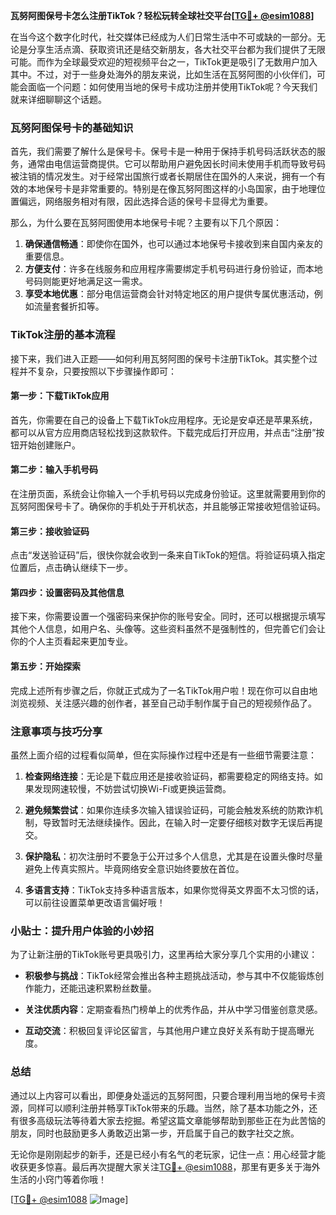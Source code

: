 **瓦努阿图保号卡怎么注册TikTok？轻松玩转全球社交平台[[TG💪+ @esim1088](https://t.me/s/esim1088)]**

在当今这个数字化时代，社交媒体已经成为人们日常生活中不可或缺的一部分。无论是分享生活点滴、获取资讯还是结交新朋友，各大社交平台都为我们提供了无限可能。而作为全球最受欢迎的短视频平台之一，TikTok更是吸引了无数用户加入其中。不过，对于一些身处海外的朋友来说，比如生活在瓦努阿图的小伙伴们，可能会面临一个问题：如何使用当地的保号卡成功注册并使用TikTok呢？今天我们就来详细聊聊这个话题。

### 瓦努阿图保号卡的基础知识

首先，我们需要了解什么是保号卡。保号卡是一种用于保持手机号码活跃状态的服务，通常由电信运营商提供。它可以帮助用户避免因长时间未使用手机而导致号码被注销的情况发生。对于经常出国旅行或者长期居住在国外的人来说，拥有一个有效的本地保号卡是非常重要的。特别是在像瓦努阿图这样的小岛国家，由于地理位置偏远，网络服务相对有限，因此选择合适的保号卡显得尤为重要。

那么，为什么要在瓦努阿图使用本地保号卡呢？主要有以下几个原因：

1. **确保通信畅通**：即使你在国外，也可以通过本地保号卡接收到来自国内亲友的重要信息。
2. **方便支付**：许多在线服务和应用程序需要绑定手机号码进行身份验证，而本地号码则能更好地满足这一需求。
3. **享受本地优惠**：部分电信运营商会针对特定地区的用户提供专属优惠活动，例如流量套餐折扣等。

### TikTok注册的基本流程

接下来，我们进入正题——如何利用瓦努阿图的保号卡注册TikTok。其实整个过程并不复杂，只要按照以下步骤操作即可：

#### 第一步：下载TikTok应用
首先，你需要在自己的设备上下载TikTok应用程序。无论是安卓还是苹果系统，都可以从官方应用商店轻松找到这款软件。下载完成后打开应用，并点击“注册”按钮开始创建账户。

#### 第二步：输入手机号码
在注册页面，系统会让你输入一个手机号码以完成身份验证。这里就需要用到你的瓦努阿图保号卡了。确保你的手机处于开机状态，并且能够正常接收短信验证码。

#### 第三步：接收验证码
点击“发送验证码”后，很快你就会收到一条来自TikTok的短信。将验证码填入指定位置后，点击确认继续下一步。

#### 第四步：设置密码及其他信息
接下来，你需要设置一个强密码来保护你的账号安全。同时，还可以根据提示填写其他个人信息，如用户名、头像等。这些资料虽然不是强制性的，但完善它们会让你的个人主页看起来更加专业。

#### 第五步：开始探索
完成上述所有步骤之后，你就正式成为了一名TikTok用户啦！现在你可以自由地浏览视频、关注感兴趣的创作者，甚至自己动手制作属于自己的短视频作品了。

### 注意事项与技巧分享

虽然上面介绍的过程看似简单，但在实际操作过程中还是有一些细节需要注意：

1. **检查网络连接**：无论是下载应用还是接收验证码，都需要稳定的网络支持。如果发现网速较慢，不妨尝试切换Wi-Fi或更换运营商。
   
2. **避免频繁尝试**：如果你连续多次输入错误验证码，可能会触发系统的防欺诈机制，导致暂时无法继续操作。因此，在输入时一定要仔细核对数字无误后再提交。

3. **保护隐私**：初次注册时不要急于公开过多个人信息，尤其是在设置头像时尽量避免上传真实照片。毕竟网络安全意识始终要放在首位。

4. **多语言支持**：TikTok支持多种语言版本，如果你觉得英文界面不太习惯的话，可以前往设置菜单更改语言偏好哦！

### 小贴士：提升用户体验的小妙招

为了让新注册的TikTok账号更具吸引力，这里再给大家分享几个实用的小建议：

- **积极参与挑战**：TikTok经常会推出各种主题挑战活动，参与其中不仅能锻炼创作能力，还能迅速积累粉丝数量。
  
- **关注优质内容**：定期查看热门榜单上的优秀作品，并从中学习借鉴创意灵感。

- **互动交流**：积极回复评论区留言，与其他用户建立良好关系有助于提高曝光度。

### 总结

通过以上内容可以看出，即便身处遥远的瓦努阿图，只要合理利用当地的保号卡资源，同样可以顺利注册并畅享TikTok带来的乐趣。当然，除了基本功能之外，还有很多高级玩法等待着大家去挖掘。希望这篇文章能够帮助到那些正在为此苦恼的朋友，同时也鼓励更多人勇敢迈出第一步，开启属于自己的数字社交之旅。

无论你是刚刚起步的新手，还是已经小有名气的老玩家，记住一点：用心经营才能收获更多惊喜。最后再次提醒大家关注[TG💪+ @esim1088](https://t.me/s/esim1088)，那里有更多关于海外生活的小窍门等着你哦！

[[TG💪+ @esim1088](https://t.me/s/esim1088) ![Image](https://i.postimg.cc/4NQfJmqS/Snipaste-2025-05-13-00-14-12.png)]